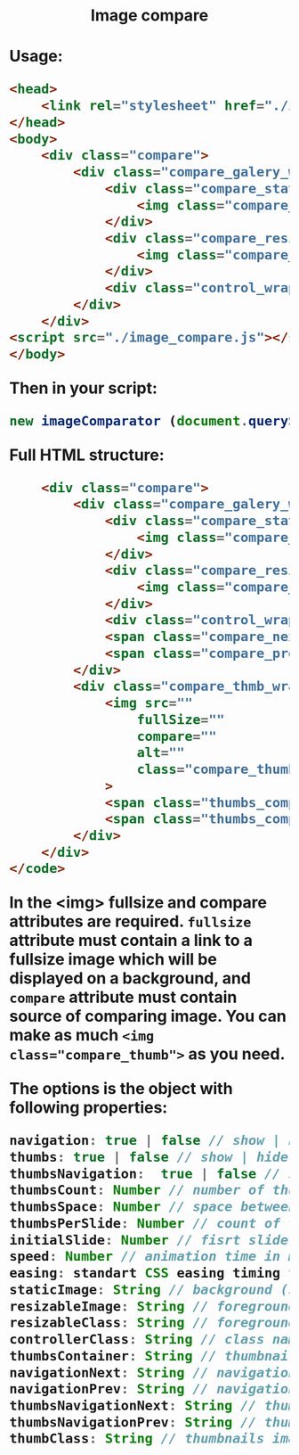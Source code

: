<h1 align="center">Image compare<h1>
Usage:

```HTML
<head>
    <link rel="stylesheet" href="./image_compare.css">
</head>
<body>
    <div class="compare">
        <div class="compare_galery_wrapper">
            <div class="compare_static">
                <img class="compare_static_image" src="" alt="">
            </div>
            <div class="compare_resizable">
                <img class="compare_resizable_image" src="" alt="">
            </div>
            <div class="control_wrapper"></div>
        </div>
    </div>
<script src="./image_compare.js"></script>
</body>
```
Then in your script:

```javascript
new imageComparator (document.querySelector('.compare'), [options]);
```

Full HTML structure: 
```HTML
    <div class="compare">
        <div class="compare_galery_wrapper">
            <div class="compare_static">
                <img class="compare_static_image" src="" alt="">
            </div>
            <div class="compare_resizable">
                <img class="compare_resizable_image" src="" alt="">
            </div>
            <div class="control_wrapper"></div>
            <span class="compare_next copmare_contorl_btn contorl_btn_next"></span>
            <span class="compare_prev copmare_contorl_btn contorl_btn_prev"></span>
        </div>
        <div class="compare_thmb_wrapper">
            <img src=""
                fullSize=""
                compare=""
                alt=""
                class="compare_thumb"
            >
            <span class="thumbs_compare_next copmare_contorl_btn contorl_btn_next"></span>
            <span class="thumbs_compare_prev copmare_contorl_btn contorl_btn_prev"></span>
        </div>
    </div>
</code>
```
In the &lt;img&gt; fullsize and compare attributes are required. <code>fullsize</code> attribute must contain a link to a fullsize image which will be displayed on a background, and <code>compare</code> attribute must contain source of comparing image. You can make as much <code>&lt;img class="compare_thumb"&gt;</code> as you need.

The options is the object with following properties: 

```javascript
navigation: true | false // show | hide navigation buttons (default false)
thumbs: true | false // show | hide thumbnails (default false)
thumbsNavigation:  true | false // show | hide thumbnails navigation buttons (default false)
thumbsCount: Number // number of thumbnails to display (default 4)
thumbsSpace: Number // space between thumbnails in pixels (default 15)
thumbsPerSlide: Number // count of thumbnals shifting by thumbs navigation buttons
initialSlide: Number // fisrt slide to show
speed: Number // animation time in ms
easing: standart CSS easing timing functions // scroll animation easing
staticImage: String // background (static) image class name
resizableImage: String // foreground (resizable) image class name
resizableClass: String // foreground (resizable) image container class name
controllerClass: String // class name of the controll div-element (hovers the images)
thumbsContainer: String // thumbnails container class
navigationNext: String // navigation button class
navigationPrev: String // navigation button class
thumbsNavigationNext: String // thumbnails navigation button class
thumbsNavigationPrev: String // thumbnails navigation button class
thumbClass: String // thumbnails images class
```
